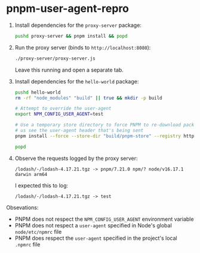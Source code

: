 # pnpm-user-agent-repro

1. Install dependencies for the `proxy-server` package:
    ```bash
    pushd proxy-server && pnpm install && popd
    ```

2. Run the proxy server (binds to `http://localhost:8080`):
    ```bash
    ./proxy-server/proxy-server.js
    ```

    Leave this running and open a separate tab.

3. Install dependencies for the `hello-world` package:
    ```bash
    pushd hello-world
    rm -rf "node_modules" "build" || true && mkdir -p build

    # Attempt to override the user-agent
    export NPM_CONFIG_USER_AGENT=test

    # Use a temporary store directory to force PNPM to re-download packages from the proxy, which lets
    # us see the user-agent header that's being sent
    pnpm install --force --store-dir "build/pnpm-store" --registry http://localhost:8080

    popd
    ```

4. Observe the requests logged by the proxy server:
    ```
    /lodash/-/lodash-4.17.21.tgz -> pnpm/7.21.0 npm/? node/v16.17.1 darwin arm64
    ```

    I expected this to log: 

    ```
    /lodash/-/lodash-4.17.21.tgz -> test
    ```

Obsevations:
* PNPM does not respect the `NPM_CONFIG_USER_AGENT` environment variable
* PNPM does not respect a `user-agent` specified in Node's global `node/etc/npmrc` file
* PNPM does respect the `user-agent` specified in the project's local `.npmrc` file
